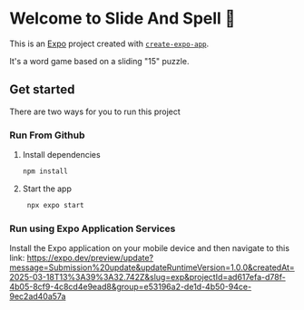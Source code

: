 # Welcome to Slide And Spell 👋

This is an [Expo](https://expo.dev) project created with [`create-expo-app`](https://www.npmjs.com/package/create-expo-app).

It's a word game based on a sliding "15" puzzle.

## Get started

There are two ways for you to run this project

### Run From Github

1. Install dependencies

   ```bash
   npm install
   ```

2. Start the app

   ```bash
    npx expo start
   ```
### Run using Expo Application Services

Install the Expo application on your mobile device and then navigate to this link: https://expo.dev/preview/update?message=Submission%20update&updateRuntimeVersion=1.0.0&createdAt=2025-03-18T13%3A39%3A32.742Z&slug=exp&projectId=ad617efa-d78f-4b05-8cf9-4c8cd4e9ead8&group=e53196a2-de1d-4b50-94ce-9ec2ad40a57a




